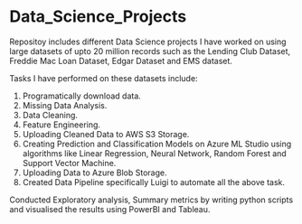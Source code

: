 # Data_Science_Projects


Repositoy includes different Data Science projects I have worked on using large datasets of upto 20 million records such as the Lending Club Dataset, Freddie Mac Loan Dataset, Edgar Dataset and EMS dataset.

Tasks I have performed on these datasets include:
1. Programatically download data.
2. Missing Data Analysis.
3. Data Cleaning.
4. Feature Engineering.
5. Uploading Cleaned Data to AWS S3 Storage.
6. Creating Prediction and Classification Models on Azure ML Studio using algorithms like Linear Regression, Neural Network, Random Forest and Support Vector Machine.
7. Uploading Data to Azure Blob Storage.
8. Created Data Pipeline specifically Luigi to automate all the above task.

Conducted Exploratory analysis, Summary metrics by writing python scripts and visualised the results using PowerBI and Tableau.

